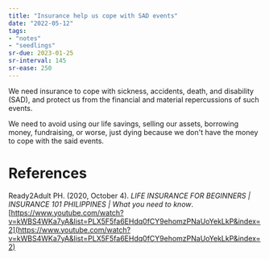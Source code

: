 ```yaml
---
title: "Insurance help us cope with SAD events"
date: "2022-05-12"
tags:
- "notes"
- "seedlings"
sr-due: 2023-01-25
sr-interval: 145
sr-ease: 250
---
```


We need insurance to cope with sickness, accidents, death, and disability (SAD), and protect us from the financial and material repercussions of such events.

We need to avoid using our life savings, selling our assets, borrowing money, fundraising, or worse, just dying because we don't have the money to cope with the said events.

# References

Ready2Adult PH. (2020, October 4). *LIFE INSURANCE FOR BEGINNERS | INSURANCE 101 PHILIPPINES | What you need to know*. [https://www.youtube.com/watch?v=kWBS4WKa7yA&list=PLX5F5fa6EHdq0fCY9ehomzPNaUoYekLkP&index=2](https://www.youtube.com/watch?v=kWBS4WKa7yA&list=PLX5F5fa6EHdq0fCY9ehomzPNaUoYekLkP&index=2)